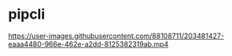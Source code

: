 # pipcli 

https://user-images.githubusercontent.com/88108711/203481427-eaaa4480-966e-462e-a2dd-8125382319ab.mp4

